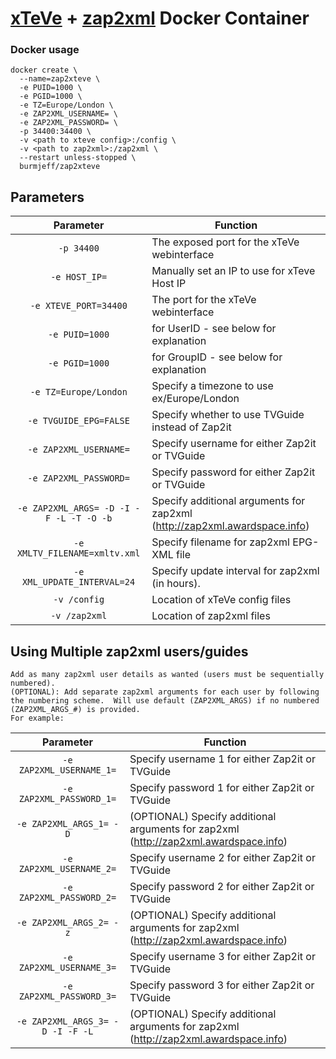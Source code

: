 # [xTeVe](https://github.com/xteve-project/xTeVe) + [zap2xml](https://web.archive.org/web/20200426004001/http://zap2xml.awardspace.info/) Docker Container

### Docker usage
```
docker create \
  --name=zap2xteve \
  -e PUID=1000 \
  -e PGID=1000 \
  -e TZ=Europe/London \
  -e ZAP2XML_USERNAME= \
  -e ZAP2XML_PASSWORD= \
  -p 34400:34400 \
  -v <path to xteve config>:/config \
  -v <path to zap2xml>:/zap2xml \
  --restart unless-stopped \
  burmjeff/zap2xteve
```

## Parameters
| Parameter | Function |
| :----: | --- |
| `-p 34400` | The exposed port for the xTeVe webinterface |
| `-e HOST_IP=` | Manually set an IP to use for xTeve Host IP |
| `-e XTEVE_PORT=34400` | The port for the xTeVe webinterface |
| `-e PUID=1000` | for UserID - see below for explanation |
| `-e PGID=1000` | for GroupID - see below for explanation |
| `-e TZ=Europe/London` | Specify a timezone to use ex/Europe/London |
| `-e TVGUIDE_EPG=FALSE` | Specify whether to use TVGuide instead of Zap2it |
| `-e ZAP2XML_USERNAME=` | Specify username for either Zap2it or TVGuide |
| `-e ZAP2XML_PASSWORD=` | Specify password for either Zap2it or TVGuide |
| `-e ZAP2XML_ARGS= -D -I -F -L -T -O -b` | Specify additional arguments for zap2xml (http://zap2xml.awardspace.info) |
| `-e XMLTV_FILENAME=xmltv.xml` | Specify filename for zap2xml EPG-XML file |
| `-e XML_UPDATE_INTERVAL=24` | Specify update interval for zap2xml (in hours). |
| `-v /config` | Location of xTeVe config files |
| `-v /zap2xml` | Location of zap2xml files |

## Using Multiple zap2xml users/guides
```
Add as many zap2xml user details as wanted (users must be sequentially numbered).
(OPTIONAL): Add separate zap2xml arguments for each user by following the numbering scheme.  Will use default (ZAP2XML_ARGS) if no numbered (ZAP2XML_ARGS_#) is provided.
For example:
```
| Parameter | Function |
| :----: | --- |
| `-e ZAP2XML_USERNAME_1=` | Specify username 1 for either Zap2it or TVGuide |
| `-e ZAP2XML_PASSWORD_1=` | Specify password 1 for either Zap2it or TVGuide |
| `-e ZAP2XML_ARGS_1= -D` | (OPTIONAL) Specify additional arguments for zap2xml (http://zap2xml.awardspace.info) |
| `-e ZAP2XML_USERNAME_2=` | Specify username 2 for either Zap2it or TVGuide |
| `-e ZAP2XML_PASSWORD_2=` | Specify password 2 for either Zap2it or TVGuide |
| `-e ZAP2XML_ARGS_2= -z` | (OPTIONAL) Specify additional arguments for zap2xml (http://zap2xml.awardspace.info) |
| `-e ZAP2XML_USERNAME_3=` | Specify username 3 for either Zap2it or TVGuide |
| `-e ZAP2XML_PASSWORD_3=` | Specify password 3 for either Zap2it or TVGuide |
| `-e ZAP2XML_ARGS_3= -D -I -F -L` | (OPTIONAL) Specify additional arguments for zap2xml (http://zap2xml.awardspace.info) |
